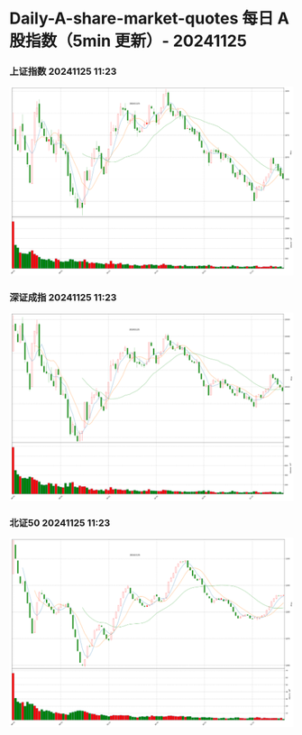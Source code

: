 
# Daily-A-share-market-quotes 每日 A 股指数（5min 更新）- 20241125

### 上证指数 20241125 11:23
![](./fig/2024/11/20241125-sh000001.png)

### 深证成指 20241125 11:23
![](./fig/2024/11/20241125-sz399001.png)

### 北证50 20241125 11:23
![](./fig/2024/11/20241125-bj899050.png)

